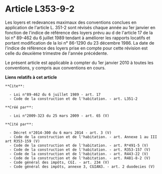 # Article L353-9-2

Les loyers et redevances maximaux des conventions conclues en application de l'article L. 351-2 sont révisés chaque année au
1er janvier en fonction de l'indice de référence des loyers prévu au d de l'article 17 de la loi n° 89-462 du 6 juillet 1989
tendant à améliorer les rapports locatifs et portant modification de la loi n° 86-1290 du 23 décembre 1986. La date de
l'indice de référence des loyers prise en compte pour cette révision est celle du deuxième trimestre de l'année précédente. 

Le présent article est applicable à compter du 1er janvier 2010 à toutes les conventions, y compris aux conventions en cours.

**Liens relatifs à cet article**

	**Cite**:

	  - Loi n°89-462 du 6 juillet 1989 - art. 17
	  - Code de la construction et de l'habitation. - art. L351-2

	**Créé par**:

	  - Loi n°2009-323 du 25 mars 2009 - art. 65 (V)

	**Cité par**:

	  - Décret n°2014-300 du 6 mars 2014 - art. 3 (V)
	  - Code de la construction et de l'habitation. - art. Annexe 1 au III art R353-159 (V)
	  - Code de la construction et de l'habitation. - art. R*491-5 (V)
	  - Code de la construction et de l'habitation. - art. R353-157 (V)
	  - Code de la construction et de l'habitation. - art. R443-22 (V)
	  - Code de la construction et de l'habitation. - art. R481-8-2 (V)
	  - Code général des impôts, CGI. - art. 234 (V)
	  - Code général des impôts, annexe 3, CGIAN3. - art. 2 duodecies (V)
